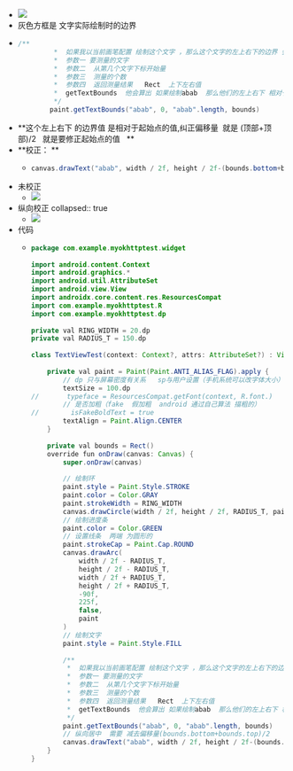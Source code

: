 - ![](https://img-blog.csdnimg.cn/20210318214522349.png?x-oss-process=image/watermark,type_ZmFuZ3poZW5naGVpdGk,shadow_10,text_aHR0cHM6Ly9ibG9nLmNzZG4ubmV0L3h1d2IxMjN4dXdi,size_16,color_FFFFFF,t_70)
- 灰色方框是 文字实际绘制时的边界
- ```java
  /**
           *  如果我以当前画笔配置 绘制这个文字 ，那么这个文字的左上右下的边界 会被测量出来
           *  参数一 要测量的文字
           *  参数二  从第几个文字下标开始量
           *  参数三  测量的个数
           *  参数四  返回测量结果   Rect  上下左右值
           *  getTextBounds  他会算出 如果绘制abab  那么他们的左上右下 相对于起始点的偏移值 算完 设置给bounds里
           */
          paint.getTextBounds("abab", 0, "abab".length, bounds)
  ```
- **这个左上右下 的边界值 是相对于起始点的值,纠正偏移量  就是 (顶部+顶部)/2   就是要修正起始点的值   **
- **校正： **
	- ```java
	  canvas.drawText("abab", width / 2f, height / 2f-(bounds.bottom+bounds.top)/2, paint)
	  ```
- 未校正
	- ![](https://img-blog.csdnimg.cn/20210318215445718.png)
- 纵向校正
  collapsed:: true
	- ![](https://img-blog.csdnimg.cn/20210318215514394.png?x-oss-process=image/watermark,type_ZmFuZ3poZW5naGVpdGk,shadow_10,text_aHR0cHM6Ly9ibG9nLmNzZG4ubmV0L3h1d2IxMjN4dXdi,size_16,color_FFFFFF,t_70)
- 代码
	- ```java
	  package com.example.myokhttptest.widget
	   
	  import android.content.Context
	  import android.graphics.*
	  import android.util.AttributeSet
	  import android.view.View
	  import androidx.core.content.res.ResourcesCompat
	  import com.example.myokhttptest.R
	  import com.example.myokhttptest.dp
	   
	  private val RING_WIDTH = 20.dp
	  private val RADIUS_T = 150.dp
	   
	  class TextViewTest(context: Context?, attrs: AttributeSet?) : View(context, attrs) {
	   
	      private val paint = Paint(Paint.ANTI_ALIAS_FLAG).apply {
	          // dp 只与屏幕密度有关系   sp与用户设置（手机系统可以改字体大小） 和 屏幕密度有关
	          textSize = 100.dp
	  //       typeface = ResourcesCompat.getFont(context, R.font.)
	          // 是否加粗（fake  假加粗  android 通过自己算法 描粗的）
	  //        isFakeBoldText = true
	          textAlign = Paint.Align.CENTER
	      }
	   
	      private val bounds = Rect()
	      override fun onDraw(canvas: Canvas) {
	          super.onDraw(canvas)
	   
	          // 绘制环
	          paint.style = Paint.Style.STROKE
	          paint.color = Color.GRAY
	          paint.strokeWidth = RING_WIDTH
	          canvas.drawCircle(width / 2f, height / 2f, RADIUS_T, paint)
	          // 绘制进度条
	          paint.color = Color.GREEN
	          // 设置线条  两端 为圆形的
	          paint.strokeCap = Paint.Cap.ROUND
	          canvas.drawArc(
	              width / 2f - RADIUS_T,
	              height / 2f - RADIUS_T,
	              width / 2f + RADIUS_T,
	              height / 2f + RADIUS_T,
	              -90f,
	              225f,
	              false,
	              paint
	          )
	          // 绘制文字
	          paint.style = Paint.Style.FILL
	   
	          /**
	           *  如果我以当前画笔配置 绘制这个文字 ，那么这个文字的左上右下的边界 会被测量出来
	           *  参数一 要测量的文字
	           *  参数二  从第几个文字下标开始量
	           *  参数三  测量的个数
	           *  参数四  返回测量结果   Rect  上下左右值
	           *  getTextBounds  他会算出 如果绘制abab  那么他们的左上右下 相对于起始点的偏移值 算完 设置给bounds里
	           */
	          paint.getTextBounds("abab", 0, "abab".length, bounds)
	          // 纵向居中  需要 减去偏移量(bounds.bottom+bounds.top)/2
	          canvas.drawText("abab", width / 2f, height / 2f-(bounds.bottom+bounds.top)/2, paint)
	      }
	  }
	  ```